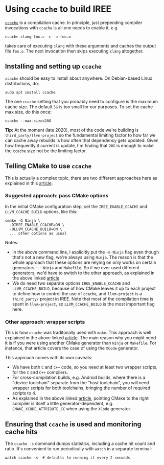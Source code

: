 # Using `ccache` to build IREE

[`ccache`](https://ccache.dev/) is a compilation cache. In principle, just prepending compiler invocations with `ccache` is all one needs to enable it, e.g.
```shell
ccache clang foo.c -c -o foo.o
```
takes care of executing `clang` with these arguments and caches the output file `foo.o`. The next invocation then skips executing `clang` altogether.

## Installing and setting up `ccache`

`ccache` should be easy to install about anywhere. On Debian-based Linux distributions, do:
```shell
sudo apt install ccache
```

The one `ccache` setting that you probably need to configure is the maximum cache size. The default `5G` is too small for our purposes. To set the cache max size, do this once:
```shell
ccache --max-size=20G
```

**Tip:** At the moment (late 2020), most of the code we're building is `third_party/llvm-project` so the fundamental limiting factor to how far we can cache away rebuilds is how often that dependency gets updated. Given how frequently it current is update, I'm finding that `20G` is enough to make the `ccache` size not be the limiting factor.

## Telling CMake to use `ccache`

This is actually a complex topic, there are two different approaches here as explained in this [article](https://crascit.com/2016/04/09/using-ccache-with-cmake/).

### Suggested approach: pass CMake options

In the initial CMake configuration step, set the `IREE_ENABLE_CCACHE` and `LLVM_CCACHE_BUILD` options, like this:
```shell
cmake -G Ninja \
  -DIREE_ENABLE_CCACHE=ON \
  -DLLVM_CCACHE_BUILD=ON \
  ... other options as usual
```

Notes:
* In the above command line, I explicitly put the `-G Ninja` flag even though that's not a new flag, we're always using `Ninja`. The reason is that the whole approach that these options are relying on only works on certain generators --- `Ninja` and `Makefile`. So if we ever used different generators, we'd have to switch to the other approach, as explained in the above linked [article](https://crascit.com/2016/04/09/using-ccache-with-cmake/).
* We do need two separate options `IREE_ENABLE_CCACHE` and `LLVM_CCACHE_BUILD`, because of how CMake leaves it up to each project to define how to control the use of `ccache`, and `llvm-project` is a `third_party/` project in IREE. Note that most of the compilation time is spent in `llvm-project`, so `LLVM_CCACHE_BUILD` is the most important flag here.

### Other approach: wrapper scripts

This is how `ccache` was traditonally used with `make`. This approach is well explained in the above linked [article](https://crascit.com/2016/04/09/using-ccache-with-cmake/). The main reason why you might need it is if you were using another CMake generator than `Ninja` or `Makefile`. For instance, that article covers the case of using the `XCode` generator.

This approach comes with its own caveats:
* We have both `C` and `C++` code, so you need at least two wrapper scripts, for the `C` and `C++` compilers.
* For cross-compilation builds, e.g. Android builds, where there is a "device toolchain" separate from the "host toolchain", you will need wrapper scripts for both toolchains, bringing the number of required scripts to 4.
* As explained in the above linked [article](https://crascit.com/2016/04/09/using-ccache-with-cmake/), pointing CMake to the right compiler is itself a little generator-dependent, e.g. `CMAKE_XCODE_ATTRIBUTE_CC` when using the `XCode` generator.

## Ensuring that `ccache` is used and monitoring cache hits

The `ccache -s` command dumps statistics, including a cache hit count and ratio. It's convenient to run periodically with `watch` in a separate terminal:
```shell
watch ccache -s  # defaults to running it every 2 seconds
```
